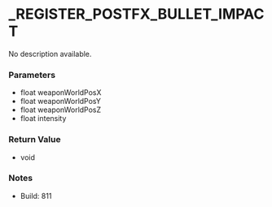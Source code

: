 # _REGISTER_POSTFX_BULLET_IMPACT

No description available.

### Parameters
* float weaponWorldPosX
* float weaponWorldPosY
* float weaponWorldPosZ
* float intensity

### Return Value
* void

### Notes
* Build: 811


